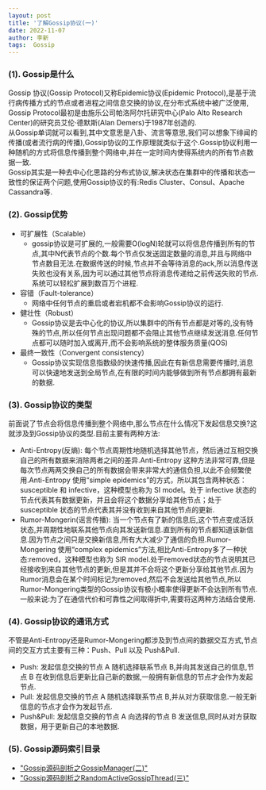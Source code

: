 ```yaml
---
layout: post
title: '了解Gossip协议(一)' 
date: 2022-11-07
author: 李新
tags:  Gossip
---
```



### (1). Gossip是什么
Gossip 协议(Gossip Protocol)又称Epidemic协议(Epidemic Protocol),是基于流行病传播方式的节点或者进程之间信息交换的协议,在分布式系统中被广泛使用,
Gossip Protocol最初是由施乐公司帕洛阿尔托研究中心(Palo Alto Research Center)的研究员艾伦·德默斯(Alan Demers)于1987年创造的.  
从Gossip单词就可以看到,其中文意思是八卦、流言等意思,我们可以想象下绯闻的传播(或者流行病的传播),Gossip协议的工作原理就类似于这个.Gossip协议利用一种随机的方式将信息传播到整个网络中,并在一定时间内使得系统内的所有节点数据一致.   
Gossip其实是一种去中心化思路的分布式协议,解决状态在集群中的传播和状态一致性的保证两个问题,使用Gossip协议的有:Redis Cluster、Consul、Apache Cassandra等. 
### (2). Gossip优势
+ 可扩展性（Scalable）
  - gossip协议是可扩展的,一般需要O(logN)轮就可以将信息传播到所有的节点,其中N代表节点的个数.每个节点仅发送固定数量的消息,并且与网络中节点数目无法.在数据传送的时候,节点并不会等待消息的ack,所以消息传送失败也没有关系,因为可以通过其他节点将消息传递给之前传送失败的节点.系统可以轻松扩展到数百万个进程.
+ 容错（Fault-tolerance）
  - 网络中任何节点的重启或者宕机都不会影响Gossip协议的运行.
+ 健壮性（Robust）
  - Gossip协议是去中心化的协议,所以集群中的所有节点都是对等的,没有特殊的节点,所以任何节点出现问题都不会阻止其他节点继续发送消息.任何节点都可以随时加入或离开,而不会影响系统的整体服务质量(QOS)
+ 最终一致性（Convergent consistency）
  - Gossip协议实现信息指数级的快速传播,因此在有新信息需要传播时,消息可以快速地发送到全局节点,在有限的时间内能够做到所有节点都拥有最新的数据. 
### (3). Gossip协议的类型
前面说了节点会将信息传播到整个网络中,那么节点在什么情况下发起信息交换?这就涉及到Gossip协议的类型.目前主要有两种方法: 
+ Anti-Entropy(反熵): 每个节点周期性地随机选择其他节点，然后通过互相交换自己的所有数据来消除两者之间的差异.Anti-Entropy 这种方法非常可靠,但是每次节点两两交换自己的所有数据会带来非常大的通信负担,以此不会频繁使用.Anti-Entropy 使用“simple epidemics”的方式，所以其包含两种状态：susceptible 和 infective，这种模型也称为 SI model。处于 infective 状态的节点代表其有数据更新，并且会将这个数据分享给其他节点；处于 susceptible 状态的节点代表其并没有收到来自其他节点的更新. 
+ Rumor-Mongerin(谣言传播): 当一个节点有了新的信息后,这个节点变成活跃状态,并周期性地联系其他节点向其发送新信息.直到所有的节点都知道该新信息.因为节点之间只是交换新信息,所有大大减少了通信的负担.Rumor-Mongering 使用“complex epidemics”方法,相比Anti-Entropy多了一种状态:removed，这种模型也称为 SIR model.处于removed状态的节点说明其已经接收到来自其他节点的更新,但是其并不会将这个更新分享给其他节点.因为Rumor消息会在某个时间标记为removed,然后不会发送给其他节点,所以Rumor-Mongering类型的Gossip协议有极小概率使得更新不会达到所有节点.一般来说:为了在通信代价和可靠性之间取得折中,需要将这两种方法结合使用. 
### (4). Gossip协议的通讯方式
不管是Anti-Entropy还是Rumor-Mongering都涉及到节点间的数据交互方式,节点间的交互方式主要有三种：Push、Pull 以及 Push&Pull.
+ Push: 发起信息交换的节点 A 随机选择联系节点 B,并向其发送自己的信息,节点 B 在收到信息后更新比自己新的数据,一般拥有新信息的节点才会作为发起节点.   
+ Pull: 发起信息交换的节点 A 随机选择联系节点 B,并从对方获取信息.一般无新信息的节点才会作为发起节点.   
+ Push&Pull: 发起信息交换的节点 A 向选择的节点 B 发送信息,同时从对方获取数据，用于更新自己的本地数据.   
### (5). Gossip源码索引目录
+ ["Gossip源码剖析之GossipManager(二)"](/2022/11/07/Gossip-GossipManager.html)   
+ ["Gossip源码剖析之RandomActiveGossipThread(三)"](/2022/11/07/Gossip-RandomActiveGossipThread.html)  